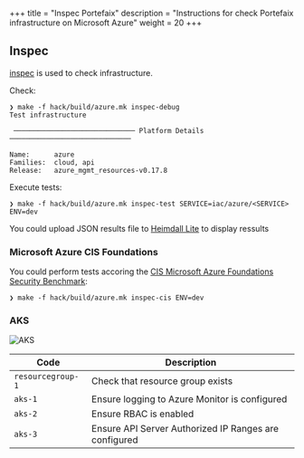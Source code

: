 +++
title = "Inspec Portefaix"
description = "Instructions for check Portefaix infrastructure on Microsoft Azure"
weight = 20
+++

## Inspec

[inspec](http://inspec.io/) is used to check infrastructure.

Check:

```shell
❯ make -f hack/build/azure.mk inspec-debug
Test infrastructure

 ────────────────────────────── Platform Details ──────────────────────────────

Name:      azure
Families:  cloud, api
Release:   azure_mgmt_resources-v0.17.8
```

Execute tests:

```shell
❯ make -f hack/build/azure.mk inspec-test SERVICE=iac/azure/<SERVICE> ENV=dev
```

You could upload JSON results file to [Heimdall Lite](https://heimdall-lite.mitre.org/) to display ressults

### Microsoft Azure CIS Foundations

You could perform tests accoring the [CIS Microsoft Azure Foundations Security Benchmark](https://azure.microsoft.com/fr-fr/resources/cis-microsoft-azure-foundations-security-benchmark/):

```shell
❯ make -f hack/build/azure.mk inspec-cis ENV=dev
```

### AKS

<img src="/img/azure/inspec-azure-aks.png"
 alt="AKS"
 class="mt-3 mb-3 border border-info rounded">

| Code | Description|
|---|---|
| `resourcegroup-1` | Check that resource group exists |
| `aks-1` | Ensure logging to Azure Monitor is configured |
| `aks-2` | Ensure RBAC is enabled |
| `aks-3` | Ensure API Server Authorized IP Ranges are configured |
